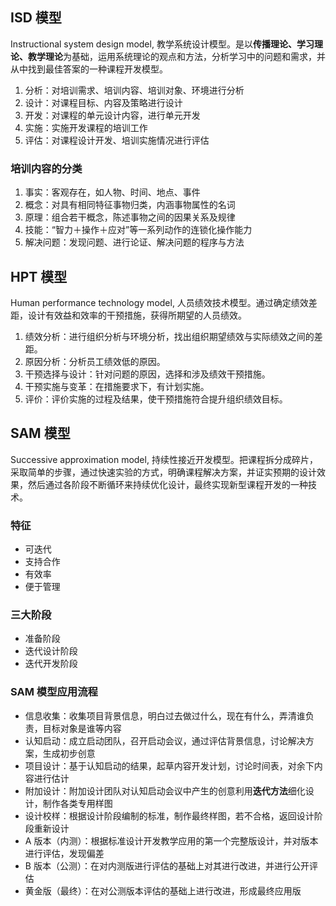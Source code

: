 ## ISD 模型
Instructional system design model, 教学系统设计模型。是以**传播理论、学习理论、教学理论**为基础，运用系统理论的观点和方法，分析学习中的问题和需求，并从中找到最佳答案的一种课程开发模型。
1. 分析：对培训需求、培训内容、培训对象、环境进行分析
2. 设计：对课程目标、内容及策略进行设计
3. 开发：对课程的单元设计内容，进行单元开发
4. 实施：实施开发课程的培训工作
5. 评估：对课程设计开发、培训实施情况进行评估
### 培训内容的分类
1. 事实：客观存在，如人物、时间、地点、事件
2. 概念：对具有相同特征事物归类，内涵事物属性的名词
3. 原理：组合若干概念，陈述事物之间的因果关系及规律
4. 技能：“智力＋操作＋应对”等一系列动作的连锁化操作能力
5. 解决问题：发现问题、进行论证、解决问题的程序与方法
## HPT 模型
Human performance technology model, 人员绩效技术模型。通过确定绩效差距，设计有效益和效率的干预措施，获得所期望的人员绩效。
1. 绩效分析：进行组织分析与环境分析，找出组织期望绩效与实际绩效之间的差距。
2. 原因分析：分析员工绩效低的原因。
3. 干预选择与设计：针对问题的原因，选择和涉及绩效干预措施。
4. 干预实施与变革：在措施要求下，有计划实施。
5. 评价：评价实施的过程及结果，使干预措施符合提升组织绩效目标。
## SAM 模型
Successive approximation model, 持续性接近开发模型。把课程拆分成碎片，采取简单的步骤，通过快速实验的方式，明确课程解决方案，并证实预期的设计效果，然后通过各阶段不断循环来持续优化设计，最终实现新型课程开发的一种技术。
### 特征
- 可迭代
- 支持合作
- 有效率
- 便于管理
### 三大阶段
- 准备阶段
- 迭代设计阶段
- 迭代开发阶段
### SAM 模型应用流程
- 信息收集：收集项目背景信息，明白过去做过什么，现在有什么，弄清谁负责，目标对象是谁等内容
- 认知启动：成立启动团队，召开启动会议，通过评估背景信息，讨论解决方案，生成初步创意
- 项目设计：基于认知启动的结果，起草内容开发计划，讨论时间表，对余下内容进行估计
- 附加设计：附加设计团队对认知启动会议中产生的创意利用**迭代方法**细化设计，制作各类专用样图
- 设计校样：根据设计阶段编制的标准，制作最终样图，若不合格，返回设计阶段重新设计
- A 版本（内测）：根据标准设计开发教学应用的第一个完整版设计，并对版本进行评估，发现偏差
- B 版本（公测）：在对内测版进行评估的基础上对其进行改进，并进行公开评估
- 黄金版（最终）：在对公测版本评估的基础上进行改进，形成最终应用版